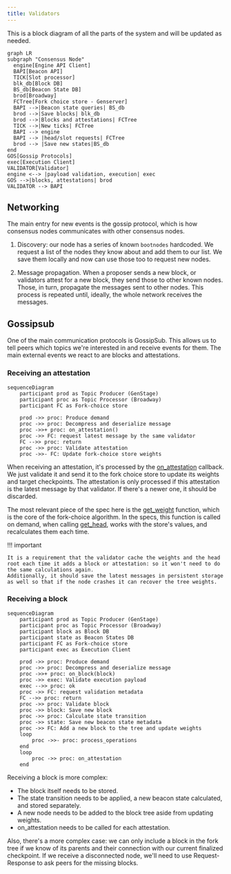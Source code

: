 ```yaml
---
title: Validators
---
```


This is a block diagram of all the parts of the system and will be updated as needed.

```mermaid
graph LR
subgraph "Consensus Node"
  engine[Engine API Client]
  BAPI[Beacon API]
  TICK[Slot processor]
  blk_db[Block DB]
  BS_db[Beacon State DB]
  brod[Broadway]
  FCTree[Fork choice store - Genserver]
  BAPI -->|Beacon state queries| BS_db
  brod -->|Save blocks| blk_db
  brod -->|Blocks and attestations| FCTree
  TICK -->|New ticks| FCTree
  BAPI --> engine
  BAPI --> |head/slot requests| FCTree
  brod --> |Save new states|BS_db
end
GOS[Gossip Protocols]
exec[Execution Client]
VALIDATOR[Validator]
engine <--> |payload validation, execution| exec
GOS -->|blocks, attestations| brod
VALIDATOR --> BAPI
```

## Networking

The main entry for new events is the gossip protocol, which is how consensus
nodes communicates with other consensus nodes.

1. Discovery: our node has a series of known `bootnodes` hardcoded. We request a
   list of the nodes they know about and add them to our list. We save them
   locally and now can use those too to request new nodes.

2. Message propagation. When a proposer sends a new block, or validators attest
   for a new block, they send those to other known nodes. Those, in turn,
   propagate the messages sent to other nodes. This process is repeated until,
   ideally, the whole network receives the messages.

## Gossipsub

One of the main communication protocols is GossipSub. This allows us to tell
peers which topics we're interested in and receive events for them. The main
external events we react to are blocks and attestations.

### Receiving an attestation

```mermaid
sequenceDiagram
    participant prod as Topic Producer (GenStage)
    participant proc as Topic Processor (Broadway)
    participant FC as Fork-choice store

    prod ->> proc: Produce demand
    proc ->> proc: Decompress and deserialize message
    proc ->>+ proc: on_attestation()
    proc ->> FC: request latest message by the same validator
    FC -->> proc: return
    proc ->> proc: Validate attestation
    proc ->>- FC: Update fork-choice store weights
```

When receiving an attestation, it's processed by the
[on_attestation](https://eth2book.info/capella/annotated-spec/#on_attestation)
callback. We just validate it and send it to the fork choice store to update its
weights and target checkpoints. The attestation is only processed if this
attestation is the latest message by that validator. If there's a newer one, it
should be discarded.

The most relevant piece of the spec here is the
[get_weight](https://eth2book.info/capella/annotated-spec/#get_weight) function,
which is the core of the fork-choice algorithm. In the specs, this function is
called on demand, when calling
[get_head](https://eth2book.info/capella/annotated-spec/#get_head), works with
the store's values, and recalculates them each time.

!!! important

    It is a requirement that the validator cache the weights and the head root each time it adds a block or attestation: so it won't need to do the same calculations again.
    Additionally, it should save the latest messages in persistent storage as well so that if the node crashes it can recover the tree weights.

### Receiving a block

```mermaid
sequenceDiagram
    participant prod as Topic Producer (GenStage)
    participant proc as Topic Processor (Broadway)
    participant block as Block DB
    participant state as Beacon States DB
    participant FC as Fork-choice store
    participant exec as Execution Client

    prod ->> proc: Produce demand
    proc ->> proc: Decompress and deserialize message
    proc ->>+ proc: on_block(block)
    proc ->> exec: Validate execution payload
    exec -->> proc: ok
    proc ->> FC: request validation metadata
    FC -->> proc: return
    proc ->> proc: Validate block
    proc ->> block: Save new block
    proc ->> proc: Calculate state transition
    proc ->> state: Save new beacon state metadata
    proc ->> FC: Add a new block to the tree and update weights
    loop
        proc ->>- proc: process_operations
    end
    loop
        proc ->> proc: on_attestation
    end
```

Receiving a block is more complex:

-   The block itself needs to be stored.
-   The state transition needs to be applied, a new beacon state calculated, and
    stored separately.
-   A new node needs to be added to the block tree aside from updating weights.
-   on_attestation needs to be called for each attestation.

Also, there's a more complex case: we can only include a block in the fork tree
if we know of its parents and their connection with our current finalized
checkpoint. If we receive a disconnected node, we'll need to use
Request-Response to ask peers for the missing blocks.
